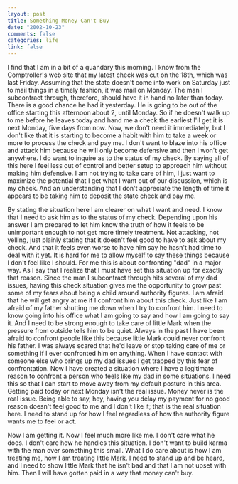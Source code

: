 ```yaml
--- 
layout: post
title: Something Money Can't Buy
date: "2002-10-23"
comments: false
categories: life
link: false
---
```

I find that I am in a bit of a quandary this morning. I know from the Comptroller's web site that my latest check was cut on the 18th, which was last Friday. Assuming that the state doesn't come into work on Saturday just to mail things in a timely fashion, it was mail on Monday. The man I subcontract through, therefore, should have it in hand no later than today. There is a good chance he had it yesterday. He is going to be out of the office starting this afternoon about 2, until Monday. So if he doesn't walk up to me before he leaves today and hand me a check the earliest I'll get it is next Monday, five days from now. Now, we don't need it immediately, but I don't like that it is starting to become a habit with him to take a week or more to process the check and pay me. I don't want to blaze into his office and attack him because he will only become defensive and then I won't get anywhere. I do want to inquire as to the status of my check. By saying all of this here I feel less out of control and better setup to approach him without making him defensive. I am not trying to take care of him, I just want to maximize the potential that I get what I want out of our discussion, which is my check. And an understanding that I don't appreciate the length of time it appears to be taking him to deposit the state check and pay me.

By stating the situation here I am clearer on what I want and need. I know that I need to ask him as to the status of my check. Depending upon his answer I am prepared to let him know the truth of how it feels to be unimportant enough to not get more timely treatment. Not attacking, not yelling, just plainly stating that it doesn't feel good to have to ask about my check. And that it feels even worse to have him say he hasn't had time to deal with it yet. It is hard for me to allow myself to say these things because I don't feel like I should. For me this is about confronting "dad" in a major way. As I say that I realize that I must have set this situation up for exactly that reason. Since the man I subcontract through hits several of my dad issues, having this check situation gives me the opportunity to grow past some of my fears about being a child around authority figures. I am afraid that he will get angry at me if I confront him about this check. Just like I am afraid of my father shutting me down when I try to confront him. I need to know going into his office what I am going to say and how I am going to say it. And I need to be strong enough to take care of little Mark when the pressure from outside tells him to be quiet. Always in the past I have been afraid to confront people like this because little Mark could never confront his father. I was always scared that he'd leave or stop taking care of me or something if I ever confronted him on anything. When I have contact with someone else who brings up my dad issues I get trapped by this fear of confrontation. Now I have created a situation where I have a legitimate reason to confront a person who feels like my dad in some situations. I need this so that I can start to move away from my default posture in this area. Getting paid today or next Monday isn't the real issue. Money never is the real issue. Being able to say, hey, having you delay my payment for no good reason doesn't feel good to me and I don't like it; that is the real situation here. I need to stand up for how I feel regardless of how the authority figure wants me to feel or act.

Now I am getting it. Now I feel much more like me. I don't care what he does. I don't care how he handles this situation. I don't want to build karma with the man over something this small. What I do care about is how I am treating me, how I am treating little Mark. I need to stand up and be heard, and I need to show little Mark that he isn't bad and that I am not upset with him. Then I will have gotten paid in a way that money can't buy.
